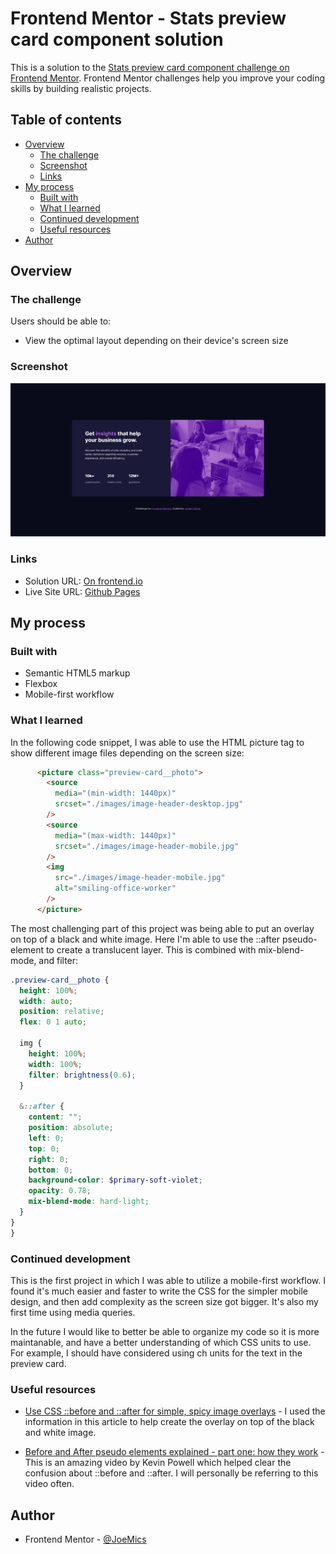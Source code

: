 # Frontend Mentor - Stats preview card component solution

This is a solution to the [Stats preview card component challenge on Frontend Mentor](https://www.frontendmentor.io/challenges/stats-preview-card-component-8JqbgoU62). Frontend Mentor challenges help you improve your coding skills by building realistic projects. 

## Table of contents

- [Overview](#overview)
  - [The challenge](#the-challenge)
  - [Screenshot](#screenshot)
  - [Links](#links)
- [My process](#my-process)
  - [Built with](#built-with)
  - [What I learned](#what-i-learned)
  - [Continued development](#continued-development)
  - [Useful resources](#useful-resources)
- [Author](#author)

## Overview

### The challenge

Users should be able to:

- View the optimal layout depending on their device's screen size

### Screenshot

![Solution Screenshot](./images/stats-preview-card-solution.jpg)

### Links

- Solution URL: [On frontend.io](https://your-solution-url.com)
- Live Site URL: [Github Pages](https://joemics.github.io/frontend-mentor-stats-preview-card-component/)

## My process

### Built with

- Semantic HTML5 markup
- Flexbox
- Mobile-first workflow

### What I learned
In the following code snippet, I was able to use the HTML picture tag to show different image files depending on the screen size:

```html
      <picture class="preview-card__photo">
        <source
          media="(min-width: 1440px)"
          srcset="./images/image-header-desktop.jpg"
        />
        <source
          media="(max-width: 1440px)"
          srcset="./images/image-header-mobile.jpg"
        />
        <img
          src="./images/image-header-mobile.jpg"
          alt="smiling-office-worker"
        />
      </picture>
```

The most challenging part of this project was being able to put an overlay on top of a black and white image. Here I'm able to use the ::after pseudo-element to create a translucent layer. This is combined with mix-blend-mode, and filter: 
```scss
.preview-card__photo {
  height: 100%;
  width: auto;
  position: relative;
  flex: 0 1 auto;

  img {
    height: 100%;
    width: 100%;
    filter: brightness(0.6);
  }

  &::after {
    content: "";
    position: absolute;
    left: 0;
    top: 0;
    right: 0;
    bottom: 0;
    background-color: $primary-soft-violet;
    opacity: 0.78;
    mix-blend-mode: hard-light;
  }
}
}
```

### Continued development

This is the first project in which I was able to utilize a mobile-first workflow. I found it's much easier and faster to write the CSS for the simpler mobile design, and then add complexity as the screen size got bigger. It's also my first time using media queries. 

In the future I would like to better be able to organize my code so it is more maintanable, and have a better understanding of which CSS units to use. For example, I should have considered using ch units for the text in the preview card. 

### Useful resources

- [Use CSS ::before and ::after for simple, spicy image overlays](https://bryanlrobinson.com/blog/how-to-css-after-elements-for-background-overlays/) - I used the information in this article to help create the overlay on top of the black and white image.

- [Before and After pseudo elements explained - part one: how they work](https://www.youtube.com/watch?v=zGiirUiWslI) - This is an amazing video by Kevin Powell which helped clear the confusion about ::before and ::after. I will personally be referring to this video often.


## Author

- Frontend Mentor - [@JoeMics](https://www.frontendmentor.io/profile/JoeMics)


